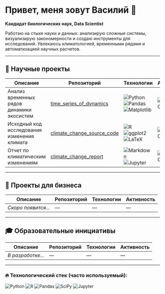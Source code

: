 # Привет, меня зовут Василий 👋

**Кандидат биологических наук, Data Scientist**  

Работаю на стыке науки и данных: анализирую сложные системы, визуализирую закономерности и создаю инструменты для исследований. Увлекаюсь климатологией, временными рядами и автоматизацией научных расчетов.

---

## 🔬 Научные проекты

| Описание | Репозиторий | Технологии | Активность |
|----------|-------------|------------|------------|
| Анализ временных рядов динамики экосистем | [time_series_of_dynamics](https://github.com/yakushov1/time_series_of_dynamics) | ![Python](https://img.shields.io/badge/Python-3776AB?logo=python&logoColor=white) ![Pandas](https://img.shields.io/badge/Pandas-150458?logo=pandas&logoColor=white) ![Matplotlib](https://img.shields.io/badge/Matplotlib-11557C?logo=matplotlib&logoColor=white) | ![Last Commit](https://img.shields.io/github/last-commit/yakushov1/time_series_of_dynamics?style=flat-square) |
| Исходный код исследования изменения климата | [climate_change_source_code](https://github.com/yakushov1/climate_change_source_code) | ![R](https://img.shields.io/badge/R-276DC3?logo=r&logoColor=white) ![ggplot2](https://img.shields.io/badge/ggplot2-5A4FCF?logo=r&logoColor=white) ![LaTeX](https://img.shields.io/badge/LaTeX-008080?logo=latex&logoColor=white) | ![Last Commit](https://img.shields.io/github/last-commit/yakushov1/climate_change_source_code?style=flat-square) |
| Отчет по климатическим изменениям | [climate_change_report](https://github.com/yakushov1/climate_change_report) | ![Markdown](https://img.shields.io/badge/Markdown-000000?logo=markdown&logoColor=white) ![Jupyter](https://img.shields.io/badge/Jupyter-F37626?logo=jupyter&logoColor=white) | ![Last Commit](https://img.shields.io/github/last-commit/yakushov1/climate_change_report?style=flat-square) |

---

## 💼 Проекты для бизнеса

| Описание | Репозиторий | Технологии | Активность |
|----------|-------------|------------|------------|
| *Скоро появится...* | — | — | — |

---

## 🎓 Образовательные инициативы

| Описание | Репозиторий | Технологии | Активность |
|----------|-------------|------------|------------|
| *В разработке...* | — | — | — |

---

### 🔥 Технологический стек (часто используемый):
![Python](https://img.shields.io/badge/Python-3776AB?logo=python&logoColor=white)
![R](https://img.shields.io/badge/R-276DC3?logo=r&logoColor=white)
![Pandas](https://img.shields.io/badge/Pandas-150458?logo=pandas&logoColor=white)
![SciPy](https://img.shields.io/badge/SciPy-8CAAE6?logo=scipy&logoColor=white)
![Jupyter](https://img.shields.io/badge/Jupyter-F37626?logo=jupyter&logoColor=white)

